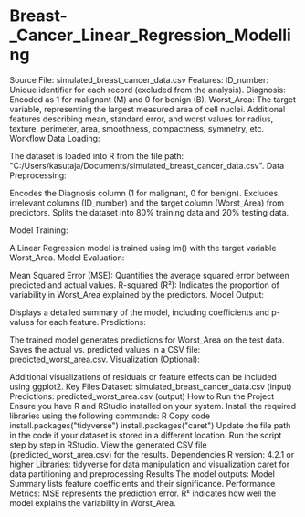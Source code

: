 # Breast-_Cancer_Linear_Regression_Modelling
Source File: simulated_breast_cancer_data.csv
Features:
ID_number: Unique identifier for each record (excluded from the analysis).
Diagnosis: Encoded as 1 for malignant (M) and 0 for benign (B).
Worst_Area: The target variable, representing the largest measured area of cell nuclei.
Additional features describing mean, standard error, and worst values for radius, texture, perimeter, area, smoothness, compactness, symmetry, etc.
Workflow
Data Loading:

The dataset is loaded into R from the file path: "C:/Users/kasutaja/Documents/simulated_breast_cancer_data.csv".
Data Preprocessing:

Encodes the Diagnosis column (1 for malignant, 0 for benign).
Excludes irrelevant columns (ID_number) and the target column (Worst_Area) from predictors.
Splits the dataset into 80% training data and 20% testing data.

Model Training:

A Linear Regression model is trained using lm() with the target variable Worst_Area.
Model Evaluation:

Mean Squared Error (MSE): Quantifies the average squared error between predicted and actual values.
R-squared (R²): Indicates the proportion of variability in Worst_Area explained by the predictors.
Model Output:

Displays a detailed summary of the model, including coefficients and p-values for each feature.
Predictions:

The trained model generates predictions for Worst_Area on the test data.
Saves the actual vs. predicted values in a CSV file: predicted_worst_area.csv.
Visualization (Optional):

Additional visualizations of residuals or feature effects can be included using ggplot2.
Key Files
Dataset:
simulated_breast_cancer_data.csv (input)
Predictions:
predicted_worst_area.csv (output)
How to Run the Project
Ensure you have R and RStudio installed on your system.
Install the required libraries using the following commands:
R
Copy code
install.packages("tidyverse")
install.packages("caret")
Update the file path in the code if your dataset is stored in a different location.
Run the script step by step in RStudio.
View the generated CSV file (predicted_worst_area.csv) for the results.
Dependencies
R version: 4.2.1 or higher
Libraries:
tidyverse for data manipulation and visualization
caret for data partitioning and preprocessing
Results
The model outputs:
Model Summary lists feature coefficients and their significance.
Performance Metrics:
MSE represents the prediction error.
R² indicates how well the model explains the variability in Worst_Area.
